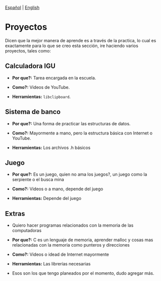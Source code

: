 [Español](Project-es.md) | [English](Project.md)
# Proyectos

Dicen que la mejor manera de aprende es a través de la practica, lo cual es
exactamente para lo que se creo esta sección, ire haciendo varios proyectos,
tales como:

## Calculadora IGU

- **Por que?:** Tarea encargada en la escuela.

- **Como?:** Videos de YouTube.

- **Herramientas:** ```libclipboard```.

## Sistema de banco

- **Por que?:** Una forma de practicar las estructuras de datos.

- **Como?:** Mayormente a mano, pero la estructura básica con Internet o YouTube.

- **Herramientas:** Los archivos .h básicos

## Juego

- **Por que?:** Es un juego, quien no ama los juegos?, un juego como la serpiente 
o el busca mina

- **Como?:** Videos o a mano, depende del juego

- **Herramientas:** Depende del juego

## Extras

- Quiero hacer programas relacionados con la memoria de las computadoras 

- **Por que?:** C es un lenguaje de memoria, aprender malloc y cosas mas 
relacionadas con la memoria como punteros y direcciones

- **Como?:** Videos o idead de Internet mayormente

- **Herramientas:** Las librerías necesarias

- Esos son los que tengo planeados por el momento, dudo agregar más.
